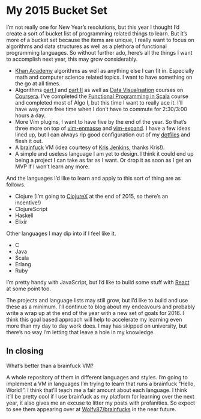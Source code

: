 # My 2015 Bucket Set

I’m not really one for New Year’s resolutions, but this year I thought I’d create a sort of bucket list of programming related things to learn. But it’s more of a bucket set because the items are unique, I really want to focus on algorithms and data structures as well as a plethora of functional programming languages. So without further ado, here’s all the things I want to accomplish next year, this may grow considerably.

* [Khan Academy](https://www.khanacademy.org/) algorithms as well as anything else I can fit in. Especially math and computer science related topics. I want to have something on the go at all times.
* Algorithms [part I](https://www.coursera.org/course/algs4partI) and [part II](https://www.coursera.org/course/algs4partII) as well as [Data Visualisation](https://www.coursera.org/course/datavisualization) courses on [Coursera](https://www.coursera.org/). I’ve completed the [Functional Programming in Scala](https://www.coursera.org/course/progfun) course and completed most of Algo I, but this time I want to really ace it. I’ll have way more free time when I don’t have to commute for 2:30/3:00 hours a day.
* More Vim plugins, I want to have five by the end of the year. So that’s three more on top of [vim-enmasse](https://github.com/Wolfy87/vim-enmasse) and [vim-expand](https://github.com/Wolfy87/vim-expand). I have a few ideas lined up, but I can always rip good configuration out of my [dotfiles](https://github.com/Wolfy87/dotfiles) and flesh it out.
* A [brainfuck](http://en.wikipedia.org/wiki/Brainfuck) VM (idea courtesy of [Kris Jenkins](https://twitter.com/krisajenkins/status/543359911821053953), thanks Kris!).
* A simple and useless language I am yet to design. I think it could end up being a project I can take as far as I want. Or drop it as soon as I get an MVP if I won’t learn any more.

And the languages I’d like to learn and apply to this sort of thing are as follows.

* Clojure (I’m going to [ClojureX](https://skillsmatter.com/conferences/6861-clojure-exchange-2015) at the end of 2015, so there’s an incentive!)
* ClojureScript
* Haskell
* Elixir

Other languages I may dip into if I feel like it.

* C
* Java
* Scala
* Erlang
* Ruby

I’m pretty handy with JavaScript, but I’d like to build some stuff with [React](http://facebook.github.io/react/) at some point too.

The projects and language lists may still grow, but I’d like to build and use these as a minimum. I’ll continue to blog about my endeavours and probably write a wrap up at the end of the year with a new set of goals for 2016. I think this goal based approach will help to accelerate my learning even more than my day to day work does. I may has skipped on university, but there’s no way I’m letting that leave a hole in my knowledge.

## In closing

What’s better than a brainfuck VM?

A whole repository of them in different languages and styles. I’m going to implement a VM in languages I’m trying to learn that runs a brainfuck “Hello, World!”. I think that’ll teach me a fair amount about each language. I think it’ll be pretty cool if I use brainfuck as my platform for learning over the next year, it also gives me an excuse to litter my posts with profanities. So expect to see them appearing over at [Wolfy87/brainfucks](https://github.com/Wolfy87/brainfucks) in the near future.
